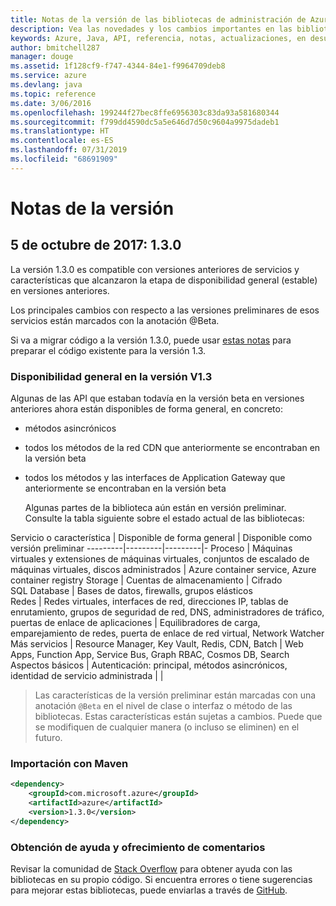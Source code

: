 ```yaml
---
title: Notas de la versión de las bibliotecas de administración de Azure para Java | Microsoft Docs
description: Vea las novedades y los cambios importantes en las bibliotecas de administración de Azure para Java
keywords: Azure, Java, API, referencia, notas, actualizaciones, en desuso
author: bmitchell287
manager: douge
ms.assetid: 1f128cf9-f747-4344-84e1-f9964709deb8
ms.service: azure
ms.devlang: java
ms.topic: reference
ms.date: 3/06/2016
ms.openlocfilehash: 199244f27bec8ffe6956303c83da93a581680344
ms.sourcegitcommit: f799dd4590dc5a5e646d7d50c9604a9975dadeb1
ms.translationtype: HT
ms.contentlocale: es-ES
ms.lasthandoff: 07/31/2019
ms.locfileid: "68691909"
---
```

# <a name="release-notes"></a>Notas de la versión 

## <a name="october-5-2017---130"></a>5 de octubre de 2017: 1.3.0 

La versión 1.3.0 es compatible con versiones anteriores de servicios y características que alcanzaron la etapa de disponibilidad general (estable) en versiones anteriores.

Los principales cambios con respecto a las versiones preliminares de esos servicios están marcados con la anotación @Beta.

Si va a migrar código a la versión 1.3.0, puede usar [estas notas](https://github.com/Azure/azure-sdk-for-java/blob/master/notes/prepare-for-1.3.0.md) para preparar el código existente para la versión 1.3.

### <a name="generally-availabile-in-v13"></a>Disponibilidad general en la versión V1.3

Algunas de las API que estaban todavía en la versión beta en versiones anteriores ahora están disponibles de forma general, en concreto:

- métodos asincrónicos
- todos los métodos de la red CDN que anteriormente se encontraban en la versión beta
- todos los métodos y las interfaces de Application Gateway que anteriormente se encontraban en la versión beta

  Algunas partes de la biblioteca aún están en versión preliminar. Consulte la tabla siguiente sobre el estado actual de las bibliotecas:

Servicio o característica | Disponible de forma general | Disponible como versión preliminar 
---------|---------|---------|-
Proceso  | Máquinas virtuales y extensiones de máquinas virtuales, conjuntos de escalado de máquinas virtuales, discos administrados   | Azure container service, Azure container registry 
Storage   |  Cuentas de almacenamiento       |    Cifrado     
SQL Database  | Bases de datos, firewalls, grupos elásticos              
Redes    |  Redes virtuales, interfaces de red, direcciones IP, tablas de enrutamiento, grupos de seguridad de red, DNS, administradores de tráfico, puertas de enlace de aplicaciones  |    Equilibradores de carga, emparejamiento de redes, puerta de enlace de red virtual, Network Watcher 
Más servicios    |  Resource Manager, Key Vault, Redis, CDN, Batch       |  Web Apps, Function App, Service Bus, Graph RBAC, Cosmos DB, Search  
Aspectos básicos     |   Autenticación: principal, métodos asincrónicos, identidad de servicio administrada      |      |

> Las características de la versión preliminar están marcadas con una anotación `@Beta` en el nivel de clase o interfaz o método de las bibliotecas. Estas características están sujetas a cambios. Puede que se modifiquen de cualquier manera (o incluso se eliminen) en el futuro.

### <a name="import-with-maven"></a>Importación con Maven

```XML
<dependency>
    <groupId>com.microsoft.azure</groupId>
    <artifactId>azure</artifactId>
    <version>1.3.0</version>
</dependency>
```

### <a name="get-help-and-give-feedback"></a>Obtención de ayuda y ofrecimiento de comentarios

Revisar la comunidad de [Stack Overflow](http://stackoverflow.com/questions/tagged/azure-java-sdk) para obtener ayuda con las bibliotecas en su propio código. Si encuentra errores o tiene sugerencias para mejorar estas bibliotecas, puede enviarlas a través de [GitHub](https://github.com/Azure/azure-sdk-for-java/issues).


